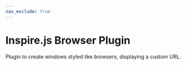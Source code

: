 ```yaml
---
nav_exclude: true
---
```


# Inspire.js Browser Plugin

Plugin to create windows styled like browsers, displaying a custom URL.
